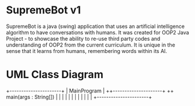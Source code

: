 SupremeBot v1
=================
SupremeBot is a java (swing) application that uses an artificial intelligence algorithm to have conversations with humans. It was created for OOP2 Java Project - to showcase the ability to re-use third party codes and understanding of OOP2 from the current curriculum. It is unique in the sense that it learns from humans, remembering words within its AI.

UML Class Diagram
==================

+----------------------+
| MainProgram          |
++---------------------+
++ main(args : String[])
|                      |
|                      |
|                      |
|                      |
|                      |
|                      |
+----------------------+
